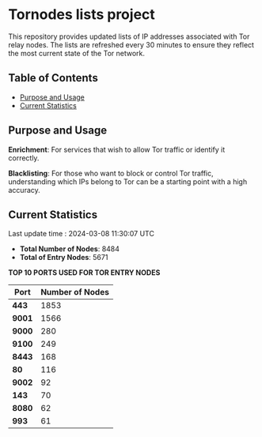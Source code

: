 # Tornodes lists project

This repository provides updated lists of IP addresses associated with Tor relay nodes. The lists are refreshed every 30 minutes to ensure they reflect the most current state of the Tor network.

## Table of Contents

- [Purpose and Usage](#purpose-and-usage)
- [Current Statistics](#current-statistics)


## Purpose and Usage

**Enrichment**: For services that wish to allow Tor traffic or identify it correctly.

**Blacklisting**: For those who want to block or control Tor traffic, understanding which IPs belong to Tor can be a starting point with a high accuracy.

## Current Statistics

Last update time : 2024-03-08 11:30:07 UTC

- **Total Number of Nodes**: 8484
- **Total of Entry Nodes**: 5671

**TOP 10 PORTS USED FOR TOR ENTRY NODES**

| **Port** | **Number of Nodes** |
|------|-----------------|
| **443**   | 1853  |
| **9001**   | 1566  |
| **9000**   | 280  |
| **9100**   | 249  |
| **8443**   | 168  |
| **80**   | 116  |
| **9002**   | 92  |
| **143**   | 70  |
| **8080**   | 62  |
| **993**   | 61  |

